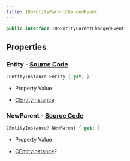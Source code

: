 ```yaml
---
title: IOnEntityParentChangedEvent
---
```


```csharp
public interface IOnEntityParentChangedEvent
```

## Properties

### **Entity** - [Source Code](https://github.com/swiftly-solution/swiftlys2/blob/main/managed/src/SwiftlyS2.Shared/Modules/Events/EventParams/IOnEntityParentChangedEvent.cs#L13)

```csharp
CEntityInstance Entity { get; }
```

- Property Value

- [CEntityInstance](/docs/api/shared/schemadefinitions/centityinstance)

### **NewParent** - [Source Code](https://github.com/swiftly-solution/swiftlys2/blob/main/managed/src/SwiftlyS2.Shared/Modules/Events/EventParams/IOnEntityParentChangedEvent.cs#L18)

```csharp
CEntityInstance? NewParent { get; }
```

- Property Value

- [CEntityInstance](/docs/api/shared/schemadefinitions/centityinstance)?

